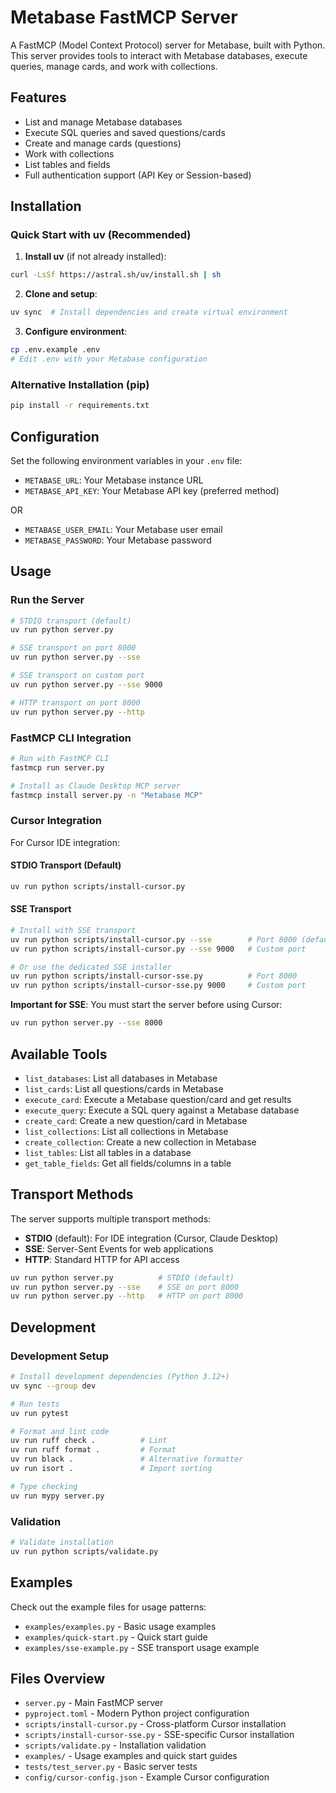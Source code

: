 # Metabase FastMCP Server

A FastMCP (Model Context Protocol) server for Metabase, built with Python. This server provides tools to interact with Metabase databases, execute queries, manage cards, and work with collections.

## Features

- List and manage Metabase databases
- Execute SQL queries and saved questions/cards
- Create and manage cards (questions)
- Work with collections
- List tables and fields
- Full authentication support (API Key or Session-based)

## Installation

### Quick Start with uv (Recommended)

1. **Install uv** (if not already installed):
```bash
curl -LsSf https://astral.sh/uv/install.sh | sh
```

2. **Clone and setup**:
```bash
uv sync  # Install dependencies and create virtual environment
```

3. **Configure environment**:
```bash
cp .env.example .env
# Edit .env with your Metabase configuration
```

### Alternative Installation (pip)

```bash
pip install -r requirements.txt
```

## Configuration

Set the following environment variables in your `.env` file:

- `METABASE_URL`: Your Metabase instance URL
- `METABASE_API_KEY`: Your Metabase API key (preferred method)

OR

- `METABASE_USER_EMAIL`: Your Metabase user email
- `METABASE_PASSWORD`: Your Metabase password

## Usage

### Run the Server

```bash
# STDIO transport (default)
uv run python server.py

# SSE transport on port 8000
uv run python server.py --sse

# SSE transport on custom port
uv run python server.py --sse 9000

# HTTP transport on port 8000
uv run python server.py --http
```

### FastMCP CLI Integration

```bash
# Run with FastMCP CLI
fastmcp run server.py

# Install as Claude Desktop MCP server
fastmcp install server.py -n "Metabase MCP"
```

### Cursor Integration

For Cursor IDE integration:

#### STDIO Transport (Default)
```bash
uv run python scripts/install-cursor.py
```

#### SSE Transport
```bash
# Install with SSE transport
uv run python scripts/install-cursor.py --sse        # Port 8000 (default)
uv run python scripts/install-cursor.py --sse 9000   # Custom port

# Or use the dedicated SSE installer
uv run python scripts/install-cursor-sse.py          # Port 8000
uv run python scripts/install-cursor-sse.py 9000     # Custom port
```

**Important for SSE**: You must start the server before using Cursor:
```bash
uv run python server.py --sse 8000
```

## Available Tools

- `list_databases`: List all databases in Metabase
- `list_cards`: List all questions/cards in Metabase  
- `execute_card`: Execute a Metabase question/card and get results
- `execute_query`: Execute a SQL query against a Metabase database
- `create_card`: Create a new question/card in Metabase
- `list_collections`: List all collections in Metabase
- `create_collection`: Create a new collection in Metabase
- `list_tables`: List all tables in a database
- `get_table_fields`: Get all fields/columns in a table

## Transport Methods

The server supports multiple transport methods:

- **STDIO** (default): For IDE integration (Cursor, Claude Desktop)
- **SSE**: Server-Sent Events for web applications
- **HTTP**: Standard HTTP for API access

```bash
uv run python server.py          # STDIO (default)
uv run python server.py --sse    # SSE on port 8000
uv run python server.py --http   # HTTP on port 8000
```

## Development

### Development Setup

```bash
# Install development dependencies (Python 3.12+)
uv sync --group dev

# Run tests
uv run pytest

# Format and lint code
uv run ruff check .          # Lint
uv run ruff format .         # Format
uv run black .               # Alternative formatter
uv run isort .               # Import sorting

# Type checking
uv run mypy server.py
```

### Validation

```bash
# Validate installation
uv run python scripts/validate.py
```

## Examples

Check out the example files for usage patterns:

- `examples/examples.py` - Basic usage examples
- `examples/quick-start.py` - Quick start guide
- `examples/sse-example.py` - SSE transport usage example

## Files Overview

- `server.py` - Main FastMCP server
- `pyproject.toml` - Modern Python project configuration
- `scripts/install-cursor.py` - Cross-platform Cursor installation
- `scripts/install-cursor-sse.py` - SSE-specific Cursor installation
- `scripts/validate.py` - Installation validation
- `examples/` - Usage examples and quick start guides
- `tests/test_server.py` - Basic server tests
- `config/cursor-config.json` - Example Cursor configuration 